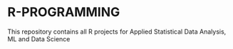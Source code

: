 # R-PROGRAMMING
This repository contains all R projects for Applied Statistical Data Analysis, ML and Data Science
